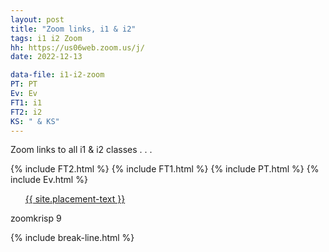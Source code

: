 ```yaml
---
layout: post
title: "Zoom links, i1 & i2"
tags: i1 i2 Zoom
hh: https://us06web.zoom.us/j/
date: 2022-12-13

data-file: i1-i2-zoom
PT: PT
Ev: Ev
FT1: i1
FT2: i2
KS: " & KS"
---
```


Zoom links to all i1 & i2 classes . . .

{% include FT2.html %}
{% include FT1.html %}
{% include PT.html %}
{% include Ev.html %}

<div class="wrap">
  <ul style="list-style: none;" class="buttons">
    <li class="buttons__item">
      <a class="shiney" href="{{ site.placement-link }}">{{ site.placement-text }}</a>
    </li>
  </ul>
  <p>zoomkrisp 9</p>
</div>

{% include break-line.html %}

